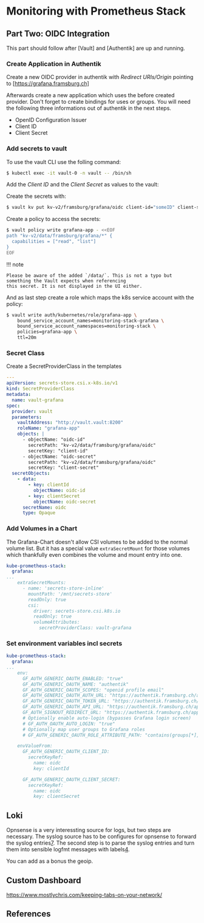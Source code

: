 # Monitoring with Prometheus Stack





## Part Two: OIDC Integration

This part should follow after [Vault] and [Authentik] are up and running.

### Create Application in Authentik

Create a new OIDC provider in authentik with _Redirect URIs/Origin_ pointing to [https://grafana.framsburg.ch]

Afterwards create a new application which uses the before created provider. Don't forget to create bindings
for uses or groups. You will need the following three informations out of authentik in the next steps.

* OpenID Configuration Issuer
* Client ID
* Client Secret


### Add secrets to vault

To use the vault CLI use the folling command:

```bash
$ kubectl exec -it vault-0 -n vault -- /bin/sh
```

Add the _Client ID_ and the _Client Secret_ as values to the vault:

Create the secrets with:

```bash
$ vault kv put kv-v2/framsburg/grafana/oidc client-id="someID" client-secret="someSecret"
```

Create a policy to access the secrets:
```bash
$ vault policy write grafana-app - <<EOF
path "kv-v2/data/framsburg/grafana/*" {
  capabilities = ["read", "list"]
}
EOF
```

!!! note

    Please be aware of the added `/data/`. This is not a typo but something the Vault expects when referencing
    this secret. It is not displayed in the UI either.


And as last step create a role which maps the k8s service account with the policy:

```bash
$ vault write auth/kubernetes/role/grafana-app \
    bound_service_account_names=monitoring-stack-grafana \
    bound_service_account_namespaces=monitoring-stack \
    policies=grafana-app \
    ttl=20m
```

### Secret Class

Create a SecretProviderClass in the templates

```yaml title="cluster-critical/monitoring-stack/templates/spc.yaml"
---
apiVersion: secrets-store.csi.x-k8s.io/v1
kind: SecretProviderClass
metadata:
  name: vault-grafana
spec:
  provider: vault
  parameters:
    vaultAddress: "http://vault.vault:8200"
    roleName: "grafana-app"
    objects: |
      - objectName: "oidc-id"
        secretPath: "kv-v2/data/framsburg/grafana/oidc"
        secretKey: "client-id"
      - objectName: "oidc-secret"
        secretPath: "kv-v2/data/framsburg/grafana/oidc"
        secretKey: "client-secret"
  secretObjects:
    - data:
        - key: clientId
          objectName: oidc-id
        - key: clientSecret
          objectName: oidc-secret
      secretName: oidc
      type: Opaque
```

### Add Volumes in a Chart

The Grafana-Chart doesn't allow CSI volumes to be added to the normal volume
list. But it has a special value `extraSecretMount` for those volumes which
thankfully even combines the volume and mount entry into one.

```yaml title="cluster-critical/monitoring-stack/values.yaml"
kube-prometheus-stack:
  grafana:
...
    extraSecretMounts:
      - name: 'secrets-store-inline'
        mountPath: '/mnt/secrets-store'
        readOnly: true
        csi:
          driver: secrets-store.csi.k8s.io
          readOnly: true
          volumeAttributes:
            secretProviderClass: vault-grafana
```

### Set environment variables incl secrets

```yaml title="cluster-critical/monitoring-stack/values.yaml"
kube-prometheus-stack:
  grafana:
...
    env:
      GF_AUTH_GENERIC_OAUTH_ENABLED: "true"
      GF_AUTH_GENERIC_OAUTH_NAME: "authentik"
      GF_AUTH_GENERIC_OAUTH_SCOPES: "openid profile email"
      GF_AUTH_GENERIC_OAUTH_AUTH_URL: "https://authentik.framsburg.ch/application/o/authorize/"
      GF_AUTH_GENERIC_OAUTH_TOKEN_URL: "https://authentik.framsburg.ch/application/o/token/"
      GF_AUTH_GENERIC_OAUTH_API_URL: "https://authentik.framsburg.ch/application/o/userinfo/"
      GF_AUTH_SIGNOUT_REDIRECT_URL: "https://authentik.framsburg.ch/application/o/grafana/end-session/"
      # Optionally enable auto-login (bypasses Grafana login screen)
      # GF_AUTH_OAUTH_AUTO_LOGIN: "true"
      # Optionally map user groups to Grafana roles
      # GF_AUTH_GENERIC_OAUTH_ROLE_ATTRIBUTE_PATH: "contains(groups[*], 'Grafana Admins') && 'Admin' || contains(groups[*], 'Grafana Editors') && 'Editor' || 'Viewer'"

    envValueFrom:
      GF_AUTH_GENERIC_OAUTH_CLIENT_ID:
        secretKeyRef:
          name: oidc
          key: clientId

      GF_AUTH_GENERIC_OAUTH_CLIENT_SECRET:
        secretKeyRef:
          name: oidc
          key: clientSecret
```


## Loki

Opnsense is a very interessting source for logs, but two steps are necessary.
The syslog source has to be configures for opnsense to forward the syslog
entries[7]. The second step is to parse the syslog entries and turn them into
sensible logfmt messages with labels[4][6].

You can add as a bonus the geoip.


## Custom Dashboard

https://www.mostlychris.com/keeping-tabs-on-your-network/

## References

[1]: https://medium.com/aeturnuminc/monitoring-stack-deployment-to-a-kubernetes-cluster-prometheus-grafana-alertmanager-loki-dcc7339d4f19
[2]: https://grafana.com/docs/loki/latest/clients/promtail/configuration/#relabel_configs
[3]: https://akyriako.medium.com/linux-logging-with-grafana-loki-custom-promtail-labels-from-openstack-or-aws-ec2-metadata-436625cb644c
[4]: https://github.com/opnsense/core/issues/4911
[5]: https://grafana.com/grafana/dashboards/17547-opnsense-ids-ips/
[6]: https://github.com/onedr0p/home-ops/blob/61c672be2fa7c3cbb97eac523495affef5c6af07/cluster/apps/monitoring/vector/aggregator/filterlog-regex.txt
[7]: https://alexandre.deverteuil.net/post/syslog-relay-for-loki/


